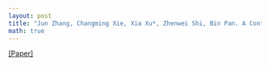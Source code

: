 ```yaml
---
layout: post
title: "Jun Zhang, Changming Xie, Xia Xu*, Zhenwei Shi, Bin Pan. A Contextual Bidirectional Enhancement Method for Remote Sensing Image Object Detection. IEEE Journal of Selected Topics in Applied Earth Observations and Remote Sensing, vol. 13, pp. 4518-4531, 2020."
math: true
---
```

[[Paper]](https://doi.org/10.1109/JSTARS.2020.3015049) 
